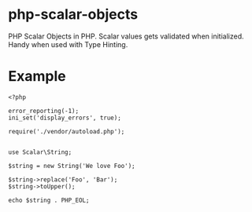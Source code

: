 php-scalar-objects
==================

PHP Scalar Objects in PHP. Scalar values gets validated when initialized. Handy when used with Type Hinting.

# Example

    <?php

    error_reporting(-1);
    ini_set('display_errors', true);

    require('./vendor/autoload.php');


    use Scalar\String;

    $string = new String('We love Foo');

    $string->replace('Foo', 'Bar');
    $string->toUpper();

    echo $string . PHP_EOL;
